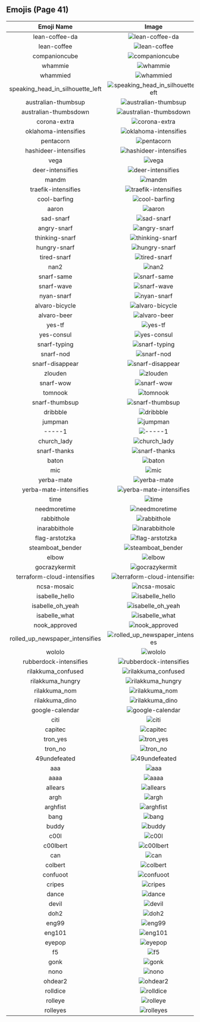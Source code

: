
  ## Emojis (Page 41)
  |Emoji Name|Image|
  | :-: | :-: |
  |lean-coffee-da| ![lean-coffee-da](/output/lean-coffee-da.png)|
  |lean-coffee| ![lean-coffee](/output/lean-coffee.png)|
  |companioncube| ![companioncube](/output/companioncube.png)|
  |whammie| ![whammie](/output/whammie.gif)|
  |whammied| ![whammied](/output/whammied.gif)|
  |speaking_head_in_silhouette_left| ![speaking_head_in_silhouette_left](/output/speaking_head_in_silhouette_left.png)|
  |australian-thumbsup| ![australian-thumbsup](/output/australian-thumbsup.png)|
  |australian-thumbsdown| ![australian-thumbsdown](/output/australian-thumbsdown.png)|
  |corona-extra| ![corona-extra](/output/corona-extra.png)|
  |oklahoma-intensifies| ![oklahoma-intensifies](/output/oklahoma-intensifies.gif)|
  |pentacorn| ![pentacorn](/output/pentacorn.jpg)|
  |hashideer-intensifies| ![hashideer-intensifies](/output/hashideer-intensifies.gif)|
  |vega| ![vega](/output/vega.png)|
  |deer-intensifies| ![deer-intensifies](/output/deer-intensifies.gif)|
  |mandm| ![mandm](/output/mandm.png)|
  |traefik-intensifies| ![traefik-intensifies](/output/traefik-intensifies.gif)|
  |cool-barfing| ![cool-barfing](/output/cool-barfing.png)|
  |aaron| ![aaron](/output/aaron.gif)|
  |sad-snarf| ![sad-snarf](/output/sad-snarf.png)|
  |angry-snarf| ![angry-snarf](/output/angry-snarf.png)|
  |thinking-snarf| ![thinking-snarf](/output/thinking-snarf.png)|
  |hungry-snarf| ![hungry-snarf](/output/hungry-snarf.png)|
  |tired-snarf| ![tired-snarf](/output/tired-snarf.png)|
  |nan2| ![nan2](/output/nan2.png)|
  |snarf-same| ![snarf-same](/output/snarf-same.png)|
  |snarf-wave| ![snarf-wave](/output/snarf-wave.png)|
  |nyan-snarf| ![nyan-snarf](/output/nyan-snarf.png)|
  |alvaro-bicycle| ![alvaro-bicycle](/output/alvaro-bicycle.png)|
  |alvaro-beer| ![alvaro-beer](/output/alvaro-beer.png)|
  |yes-tf| ![yes-tf](/output/yes-tf.png)|
  |yes-consul| ![yes-consul](/output/yes-consul.png)|
  |snarf-typing| ![snarf-typing](/output/snarf-typing.png)|
  |snarf-nod| ![snarf-nod](/output/snarf-nod.png)|
  |snarf-disappear| ![snarf-disappear](/output/snarf-disappear.png)|
  |zlouden| ![zlouden](/output/zlouden.png)|
  |snarf-wow| ![snarf-wow](/output/snarf-wow.png)|
  |tomnook| ![tomnook](/output/tomnook.png)|
  |snarf-thumbsup| ![snarf-thumbsup](/output/snarf-thumbsup.png)|
  |dribbble| ![dribbble](/output/dribbble.gif)|
  |jumpman| ![jumpman](/output/jumpman.png)|
  |-----1| ![-----1](/output/-----1.png)|
  |church_lady| ![church_lady](/output/church_lady.jpg)|
  |snarf-thanks| ![snarf-thanks](/output/snarf-thanks.png)|
  |baton| ![baton](/output/baton.png)|
  |mic| ![mic](/output/mic.png)|
  |yerba-mate| ![yerba-mate](/output/yerba-mate.png)|
  |yerba-mate-intensifies| ![yerba-mate-intensifies](/output/yerba-mate-intensifies.gif)|
  |time| ![time](/output/time.jpg)|
  |needmoretime| ![needmoretime](/output/needmoretime.jpg)|
  |rabbithole| ![rabbithole](/output/rabbithole.jpg)|
  |inarabbithole| ![inarabbithole](/output/inarabbithole.jpg)|
  |flag-arstotzka| ![flag-arstotzka](/output/flag-arstotzka.jpg)|
  |steamboat_bender| ![steamboat_bender](/output/steamboat_bender.png)|
  |elbow| ![elbow](/output/elbow)|
  |gocrazykermit| ![gocrazykermit](/output/gocrazykermit.gif)|
  |terraform-cloud-intensifies| ![terraform-cloud-intensifies](/output/terraform-cloud-intensifies.gif)|
  |ncsa-mosaic| ![ncsa-mosaic](/output/ncsa-mosaic.png)|
  |isabelle_hello| ![isabelle_hello](/output/isabelle_hello.png)|
  |isabelle_oh_yeah| ![isabelle_oh_yeah](/output/isabelle_oh_yeah.png)|
  |isabelle_what| ![isabelle_what](/output/isabelle_what.png)|
  |nook_approved| ![nook_approved](/output/nook_approved.gif)|
  |rolled_up_newspaper_intensifies| ![rolled_up_newspaper_intensifies](/output/rolled_up_newspaper_intensifies.gif)|
  |wololo| ![wololo](/output/wololo.png)|
  |rubberdock-intensifies| ![rubberdock-intensifies](/output/rubberdock-intensifies.gif)|
  |rilakkuma_confused| ![rilakkuma_confused](/output/rilakkuma_confused.png)|
  |rilakkuma_hungry| ![rilakkuma_hungry](/output/rilakkuma_hungry.png)|
  |rilakkuma_nom| ![rilakkuma_nom](/output/rilakkuma_nom.png)|
  |rilakkuma_dino| ![rilakkuma_dino](/output/rilakkuma_dino.png)|
  |google-calendar| ![google-calendar](/output/google-calendar.png)|
  |citi| ![citi](/output/citi.png)|
  |capitec| ![capitec](/output/capitec.png)|
  |tron_yes| ![tron_yes](/output/tron_yes.png)|
  |tron_no| ![tron_no](/output/tron_no.png)|
  |49undefeated| ![49undefeated](/output/49undefeated.jpg)|
  |aaa| ![aaa](/output/aaa.gif)|
  |aaaa| ![aaaa](/output/aaaa.gif)|
  |allears| ![allears](/output/allears.gif)|
  |argh| ![argh](/output/argh.gif)|
  |arghfist| ![arghfist](/output/arghfist.gif)|
  |bang| ![bang](/output/bang.gif)|
  |buddy| ![buddy](/output/buddy.gif)|
  |c00l| ![c00l](/output/c00l.gif)|
  |c00lbert| ![c00lbert](/output/c00lbert.gif)|
  |can| ![can](/output/can.gif)|
  |colbert| ![colbert](/output/colbert.gif)|
  |confuoot| ![confuoot](/output/confuoot.gif)|
  |cripes| ![cripes](/output/cripes.gif)|
  |dance| ![dance](/output/dance.gif)|
  |devil| ![devil](/output/devil.gif)|
  |doh2| ![doh2](/output/doh2.gif)|
  |eng99| ![eng99](/output/eng99.gif)|
  |eng101| ![eng101](/output/eng101.gif)|
  |eyepop| ![eyepop](/output/eyepop.gif)|
  |f5| ![f5](/output/f5.gif)|
  |gonk| ![gonk](/output/gonk.gif)|
  |nono| ![nono](/output/nono.gif)|
  |ohdear2| ![ohdear2](/output/ohdear2.png)|
  |rolldice| ![rolldice](/output/rolldice.gif)|
  |rolleye| ![rolleye](/output/rolleye.gif)|
  |rolleyes| ![rolleyes](/output/rolleyes.gif)|
  
